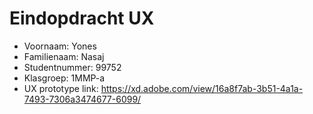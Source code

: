 # Eindopdracht UX

- Voornaam: Yones
- Familienaam: Nasaj 
- Studentnummer: 99752
- Klasgroep: 1MMP-a
- UX prototype link: https://xd.adobe.com/view/16a8f7ab-3b51-4a1a-7493-7306a3474677-6099/
